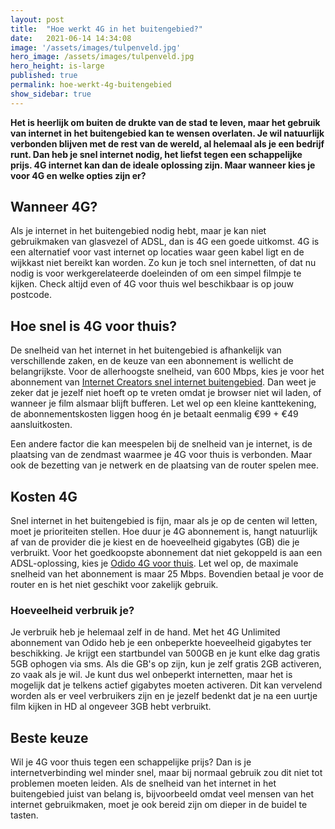 ```yaml
---
layout: post
title:  "Hoe werkt 4G in het buitengebied?"
date:   2021-06-14 14:34:08
image: '/assets/images/tulpenveld.jpg'
hero_image: /assets/images/tulpenveld.jpg
hero_height: is-large
published: true
permalink: hoe-werkt-4g-buitengebied
show_sidebar: true
---
```


**Het is heerlijk om buiten de drukte van de stad te leven, maar het gebruik van internet in het buitengebied kan te wensen overlaten. Je wil natuurlijk verbonden blijven met de rest van de wereld, al helemaal als je een bedrijf runt. Dan heb je snel internet nodig, het liefst tegen een schappelijke prijs. 4G internet kan dan de ideale oplossing zijn. Maar wanneer kies je voor 4G en welke opties zijn er?**

## Wanneer 4G?

Als je internet in het buitengebied nodig hebt, maar je kan niet gebruikmaken van glasvezel of ADSL, dan is 4G een goede uitkomst. 4G is een alternatief voor vast internet op locaties waar geen kabel ligt en de wijkkast niet bereikt kan worden. Zo kun je toch snel internetten, of dat nu nodig is voor werkgerelateerde doeleinden of om een simpel filmpje te kijken. Check altijd even of 4G voor thuis wel beschikbaar is op jouw postcode.

## Hoe snel is 4G voor thuis?

De snelheid van het internet in het buitengebied is afhankelijk van verschillende zaken, en de keuze van een abonnement is wellicht de belangrijkste. Voor de allerhoogste snelheid, van 600 Mbps, kies je voor het abonnement van [Internet Creators snel internet buitengebied](https://4gbuitengebied.nl/internet-creators-snel-internet-buitengebied). Dan weet je zeker dat je jezelf niet hoeft op te vreten omdat je browser niet wil laden, of wanneer je film alsmaar blijft bufferen. Let wel op een kleine kanttekening, de abonnementskosten liggen hoog én je betaalt eenmalig €99 + €49 aansluitkosten.

Een andere factor die kan meespelen bij de snelheid van je internet, is de plaatsing van de zendmast waarmee je 4G voor thuis is verbonden. Maar ook de bezetting van je netwerk en de plaatsing van de router spelen mee.

## Kosten 4G

Snel internet in het buitengebied is fijn, maar als je op de centen wil letten, moet je prioriteiten stellen. Hoe duur je 4G abonnement is, hangt natuurlijk af van de provider die je kiest en de hoeveelheid gigabytes (GB) die je verbruikt. Voor het goedkoopste abonnement dat niet gekoppeld is aan een ADSL-oplossing, kies je [Odido 4G voor thuis](/odido-4g-voor-thuis/). Let wel op, de maximale snelheid van het abonnement is maar 25 Mbps. Bovendien betaal je voor de router en is het niet geschikt voor zakelijk gebruik.

### Hoeveelheid verbruik je?

Je verbruik heb je helemaal zelf in de hand. Met het 4G Unlimited abonnement van Odido heb je een onbeperkte hoeveelheid gigabytes ter beschikking. Je krijgt een startbundel van 500GB en je kunt elke dag gratis 5GB ophogen via sms. Als die GB&#39;s op zijn, kun je zelf gratis 2GB activeren, zo vaak als je wil. Je kunt dus wel onbeperkt internetten, maar het is mogelijk dat je telkens actief gigabytes moeten activeren. Dit kan vervelend worden als er veel verbruikers zijn en je jezelf bedenkt dat je na een uurtje film kijken in HD al ongeveer 3GB hebt verbruikt.

## Beste keuze

Wil je 4G voor thuis tegen een schappelijke prijs? Dan is je internetverbinding wel minder snel, maar bij normaal gebruik zou dit niet tot problemen moeten leiden. Als de snelheid van het internet in het buitengebied juist van belang is, bijvoorbeeld omdat veel mensen van het internet gebruikmaken, moet je ook bereid zijn om dieper in de buidel te tasten.
